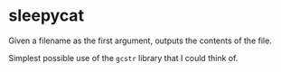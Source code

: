 # sleepycat

Given a filename as the first argument, outputs the contents of the file.

Simplest possible use of the `gcstr` library that I could think of.

